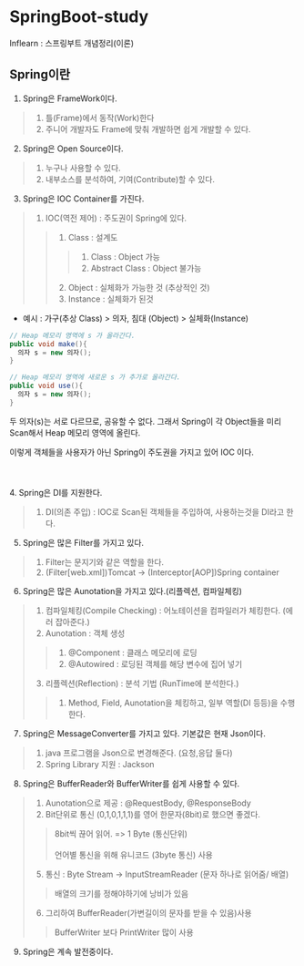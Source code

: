 # SpringBoot-study

Inflearn : 스프링부트 개념정리(이론)

## Spring이란
1. Spring은 FrameWork이다.
> 1. 틀(Frame)에서 동작(Work)한다
> 2. 주니어 개발자도 Frame에 맞춰 개발하면 쉽게 개발할 수 있다.
2. Spring은 Open Source이다.
> 1. 누구나 사용할 수 있다.
> 2. 내부소스를 분석하여, 기여(Contribute)할 수 있다.
3. Spring은 IOC Container를 가진다.
> 1. IOC(역전 제어) : 주도권이 Spring에 있다.
>> 1. Class : 설계도
>>> 1. Class : Object 가능
>>> 2. Abstract Class : Object 불가능
>> 2. Object : 실체화가 가능한 것 (추상적인 것)
>> 3. Instance : 실체화가 된것
* 예시 : 가구(추상 Class) > 의자, 침대 (Object) > 실체화(Instance)

```java
// Heap 메모리 영역에 s 가 올라간다.
public void make(){ 
  의자 s = new 의자();
} 
```
```java
// Heap 메모리 영역에 새로운 s 가 추가로 올라간다.
public void use(){ 
  의자 s = new 의자();
} 
```
두 의자(s)는 서로 다르므로, 공유할 수 없다. 그래서 Spring이 각 Object들을 미리 Scan해서 Heap 메모리 영역에 올린다.

이렇게 객체들을 사용자가 아닌 Spring이 주도권을 가지고 있어 IOC 이다.
<br></br>
<br></br>
4. Spring은 DI를 지원한다.
> 1. DI(의존 주입) : IOC로 Scan된 객체들을 주입하여, 사용하는것을 DI라고 한다.
5. Spring은 많은 Filter를 가지고 있다.
> 1. Filter는 문지기와 같은 역할을 한다.
> 2. (Filter[web.xml])Tomcat -> (Interceptor[AOP])Spring container
6. Spring은 많은 Aunotation을 가지고 있다.(리플렉션, 컴파일체킹)
> 1. 컴파일체킹(Compile Checking) : 어노테이션을 컴파일러가 체킹한다. (에러 잡아준다.)
> 2. Aunotation : 객체 생성
>> 1. @Component : 클래스 메모리에 로딩
>> 2. @Autowired : 로딩된 객체를 해당 변수에 집어 넣기
> 3. 리플렉션(Reflection) : 분석 기법 (RunTime에 분석한다.)
>> 1. Method, Field, Aunotation을 체킹하고, 일부 역할(DI 등등)을 수행한다.
7. Spring은 MessageConverter를 가지고 있다. 기본값은 현재 Json이다.
> 1. java 프로그램을 Json으로 변경해준다. (요청,응답 둘다)
> 2. Spring Library 지원 : Jackson
8. Spring은 BufferReader와 BufferWriter를 쉽게 사용할 수 있다.
> 1. Aunotation으로 제공 : @RequestBody, @ResponseBody
> 2. Bit단위로 통신 (0,1,0,1,1,1)를 영어 한문자(8bit)로 했으면 좋겠다.
>> 8bit씩 끊어 읽어. => 1 Byte (통신단위)<br></br>
>> 언어별 통신을 위해 유니코드 (3byte 통신) 사용
> 5. 통신 : Byte Stream -> InputStreamReader (문자 하나로 읽어줌/ 배열) 
>> 배열의 크기를 정해야하기에 낭비가 있음
> 6. 그리하여 BufferReader(가변길이의 문자를 받을 수 있음)사용
>> BufferWriter 보다 PrintWriter 많이 사용
9. Spring은 계속 발전중이다.
